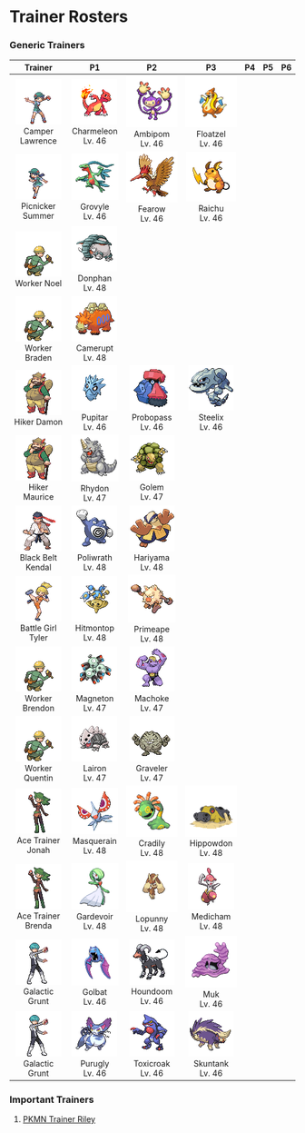 # Trainer Rosters

### Generic Trainers

| Trainer | P1 | P2 | P3 | P4 | P5 | P6 |
|:-------:|:--:|:--:|:--:|:--:|:--:|:--:|
| ![Camper Lawrence](../../assets/trainers/camper.png)<br>Camper Lawrence | ![Charmeleon](../../assets/sprites/charmeleon/front.gif)<br>Charmeleon<br>Lv. 46 | ![Ambipom](../../assets/sprites/ambipom/front.gif)<br>Ambipom<br>Lv. 46 | ![Floatzel](../../assets/sprites/floatzel/front.gif)<br>Floatzel<br>Lv. 46 |
| ![Picnicker Summer](../../assets/trainers/picnicker.png)<br>Picnicker Summer | ![Grovyle](../../assets/sprites/grovyle/front.gif)<br>Grovyle<br>Lv. 46 | ![Fearow](../../assets/sprites/fearow/front.gif)<br>Fearow<br>Lv. 46 | ![Raichu](../../assets/sprites/raichu/front.gif)<br>Raichu<br>Lv. 46 |
| ![Worker Noel](../../assets/trainers/worker.png)<br>Worker Noel | ![Donphan](../../assets/sprites/donphan/front.gif)<br>Donphan<br>Lv. 48 |
| ![Worker Braden](../../assets/trainers/worker.png)<br>Worker Braden | ![Camerupt](../../assets/sprites/camerupt/front.gif)<br>Camerupt<br>Lv. 48 |
| ![Hiker Damon](../../assets/trainers/hiker.png)<br>Hiker Damon | ![Pupitar](../../assets/sprites/pupitar/front.gif)<br>Pupitar<br>Lv. 46 | ![Probopass](../../assets/sprites/probopass/front.gif)<br>Probopass<br>Lv. 46 | ![Steelix](../../assets/sprites/steelix/front.gif)<br>Steelix<br>Lv. 46 |
| ![Hiker Maurice](../../assets/trainers/hiker.png)<br>Hiker Maurice | ![Rhydon](../../assets/sprites/rhydon/front.gif)<br>Rhydon<br>Lv. 47 | ![Golem](../../assets/sprites/golem/front.gif)<br>Golem<br>Lv. 47 |
| ![Black Belt Kendal](../../assets/trainers/black_belt.png)<br>Black Belt Kendal | ![Poliwrath](../../assets/sprites/poliwrath/front.gif)<br>Poliwrath<br>Lv. 48 | ![Hariyama](../../assets/sprites/hariyama/front.gif)<br>Hariyama<br>Lv. 48 |
| ![Battle Girl Tyler](../../assets/trainers/battle_girl.png)<br>Battle Girl Tyler | ![Hitmontop](../../assets/sprites/hitmontop/front.gif)<br>Hitmontop<br>Lv. 48 | ![Primeape](../../assets/sprites/primeape/front.gif)<br>Primeape<br>Lv. 48 |
| ![Worker Brendon](../../assets/trainers/worker.png)<br>Worker Brendon | ![Magneton](../../assets/sprites/magneton/front.gif)<br>Magneton<br>Lv. 47 | ![Machoke](../../assets/sprites/machoke/front.gif)<br>Machoke<br>Lv. 47 |
| ![Worker Quentin](../../assets/trainers/worker.png)<br>Worker Quentin | ![Lairon](../../assets/sprites/lairon/front.gif)<br>Lairon<br>Lv. 47 | ![Graveler](../../assets/sprites/graveler/front.gif)<br>Graveler<br>Lv. 47 |
| ![Ace Trainer Jonah](../../assets/trainers/ace_trainer.png)<br>Ace Trainer Jonah | ![Masquerain](../../assets/sprites/masquerain/front.gif)<br>Masquerain<br>Lv. 48 | ![Cradily](../../assets/sprites/cradily/front.gif)<br>Cradily<br>Lv. 48 | ![Hippowdon](../../assets/sprites/hippowdon/front.gif)<br>Hippowdon<br>Lv. 48 |
| ![Ace Trainer Brenda](../../assets/trainers/ace_trainer.png)<br>Ace Trainer Brenda | ![Gardevoir](../../assets/sprites/gardevoir/front.gif)<br>Gardevoir<br>Lv. 48 | ![Lopunny](../../assets/sprites/lopunny/front.gif)<br>Lopunny<br>Lv. 48 | ![Medicham](../../assets/sprites/medicham/front.gif)<br>Medicham<br>Lv. 48 |
| ![Galactic Grunt](../../assets/trainers/galactic_grunt.png)<br>Galactic Grunt | ![Golbat](../../assets/sprites/golbat/front.gif)<br>Golbat<br>Lv. 46 | ![Houndoom](../../assets/sprites/houndoom/front.gif)<br>Houndoom<br>Lv. 46 | ![Muk](../../assets/sprites/muk/front.gif)<br>Muk<br>Lv. 46 |
| ![Galactic Grunt](../../assets/trainers/galactic_grunt.png)<br>Galactic Grunt | ![Purugly](../../assets/sprites/purugly/front.gif)<br>Purugly<br>Lv. 46 | ![Toxicroak](../../assets/sprites/toxicroak/front.gif)<br>Toxicroak<br>Lv. 46 | ![Skuntank](../../assets/sprites/skuntank/front.gif)<br>Skuntank<br>Lv. 46 |


### Important Trainers

1. [PKMN Trainer Riley](important_trainers.md#pkmn-trainer-riley)
